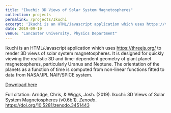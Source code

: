 ```yaml
---
title: "Ikuchi: 3D Views of Solar System Magnetospheres"
collection: projects
permalink: /projects/Ikuchi
excerpt: 'Ikuchi is an HTML/Javascript application which uses https://threejs.org/ to render 3D views of solar system magnetospheres.'
date: 2019-09-19
venue: "Lancaster University, Physics Department"
---
```

Ikuchi is an HTML/Javascript application which uses https://threejs.org/ to render 3D views of solar system magnetospheres. It is designed for quickly viewing the realistic 3D and time-dependent geometry of giant planet magnetospheres, particularly Uranus and Neptune. The orientation of the planets as a function of time is computed from non-linear functions fitted to data from NASA/JPL NAIF/SPICE system.

[Download here](https://doi.org/10.5281/zenodo.3451443)

Full citation: Arridge, Chris, & Wiggs, Josh. (2019). Ikuchi: 3D Views of Solar System Magnetospheres (v0.6b.1). <i>Zenodo</i>. https://doi.org/10.5281/zenodo.3451443
